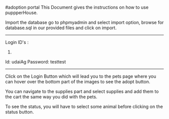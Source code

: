#adoption portal
This Document gives the instructions on how to use puppperHouse.

Import the database go to phpmyadmin and select import option, browse for database.sql in our provided files and click on import.


------------------------------------------------------------------------------------


Login ID's :

1.
Id: udaiAg
Password: testtest



------------------------------------------------------------------------------------


Click on the Login Button which will lead you to the pets page where you can hover over the bottom part of the images to see the adopt button.

You can navigate to the supplies part and select supplies and add them to the cart the same way you did with the pets.

To see the status, you will have to select some animal before clicking on the status button.